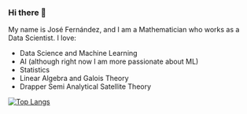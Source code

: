 ### Hi there 👋

My name is José Fernández, and I am a Mathematician who works as a Data Scientist. I love:

* Data Science and Machine Learning
* AI (although right now I am more passionate about ML)
* Statistics
* Linear Algebra and Galois Theory
* Drapper Semi Analytical Satellite Theory

[![Top Langs](https://github-readme-stats.vercel.app/api/top-langs/?username=josefernandezest98&langs_count=8)](https://github.com/josefernandezest98/github-readme-stats)
